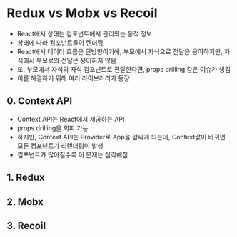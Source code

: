 # Redux vs Mobx vs Recoil
- React에서 상태는 컴포넌트에서 관리되는 동적 정보
- 상태에 따라 컴포넌트들이 렌더링
- React에서 데이터 흐름은 단방향이기에, 부모에서 자식으로 전달은 용이하지만, 자식에서 부모로의 전달은 용이하지 않음
- 또, 부모에서 자식의 자식 컴포넌트로 전달한다면, props drilling 같은 이슈가 생김
- 이를 해결하기 위해 여러 라이브러리가 등장
## 0. Context API
- Context API는 React에서 제공하는 API
- props drilling을 회피 가능
- 하지만, Context API는 Provider로 App을 감싸게 되는데, Context값이 바뀌면 모든 컴포넌트가 리렌더링이 발생
- 컴포넌트가 많아질수록 이 문제는 심각해짐
## 1. Redux
## 2. Mobx
## 3. Recoil